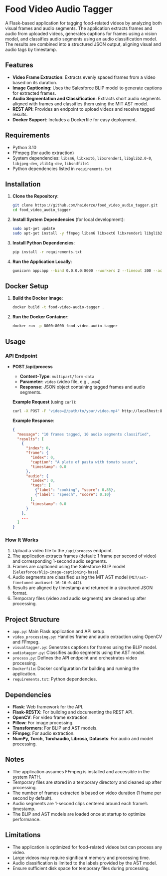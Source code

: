 # Food Video Audio Tagger

A Flask-based application for tagging food-related videos by analyzing both visual frames and audio segments. The application extracts frames and audio from uploaded videos, generates captions for frames using a vision model, and classifies audio segments using an audio classification model. The results are combined into a structured JSON output, aligning visual and audio tags by timestamp.

## Features

- **Video Frame Extraction**: Extracts evenly spaced frames from a video based on its duration.
- **Image Captioning**: Uses the Salesforce BLIP model to generate captions for extracted frames.
- **Audio Segmentation and Classification**: Extracts short audio segments aligned with frames and classifies them using the MIT AST model.
- **REST API**: Provides an endpoint to upload videos and receive tagged results.
- **Docker Support**: Includes a Dockerfile for easy deployment.

## Requirements

- Python 3.10
- FFmpeg (for audio extraction)
- System dependencies: `libsm6`, `libxext6`, `libxrender1`, `libglib2.0-0`, `libjpeg-dev`, `zlib1g-dev`, `libsndfile1`
- Python dependencies listed in `requirements.txt`

## Installation

1. **Clone the Repository**:
   ```bash
   git clone https://github.com/haiderze/food_video_audio_tagger.git
   cd food_video_audio_tagger
   ```

2. **Install System Dependencies** (for local development):
   ```bash
   sudo apt-get update
   sudo apt-get install -y ffmpeg libsm6 libxext6 libxrender1 libglib2.0-0 libjpeg-dev zlib1g-dev libsndfile1
   ```

3. **Install Python Dependencies**:
   ```bash
   pip install -r requirements.txt
   ```

4. **Run the Application Locally**:
   ```bash
   gunicorn app:app --bind 0.0.0.0:8000 --workers 2 --timeout 300 --access-logfile -
   ```

## Docker Setup

1. **Build the Docker Image**:
   ```bash
   docker build -t food-video-audio-tagger .
   ```

2. **Run the Docker Container**:
   ```bash
   docker run -p 8000:8000 food-video-audio-tagger
   ```

## Usage

### API Endpoint
- **POST /api/process**
  - **Content-Type**: `multipart/form-data`
  - **Parameter**: `video` (video file, e.g., `.mp4`)
  - **Response**: JSON object containing tagged frames and audio segments.

  **Example Request** (using `curl`):
  ```bash
  curl -X POST -F "video=@/path/to/your/video.mp4" http://localhost:8000/api/process
  ```

  **Example Response**:
  ```json
  {
    "message": "10 frames tagged, 10 audio segments classified",
    "results": [
      {
        "index": 0,
        "frame": {
          "index": 0,
          "caption": "A plate of pasta with tomato sauce",
          "timestamp": 0.0
        },
        "audio": {
          "index": 0,
          "tags": [
            {"label": "cooking", "score": 0.85},
            {"label": "speech", "score": 0.10}
          ],
          "timestamp": 0.0
        }
      },
      ...
    ]
  }
  ```

### How It Works
1. Upload a video file to the `/api/process` endpoint.
2. The application extracts frames (default: 1 frame per second of video) and corresponding 1-second audio segments.
3. Frames are captioned using the Salesforce BLIP model (`Salesforce/blip-image-captioning-base`).
4. Audio segments are classified using the MIT AST model (`MIT/ast-finetuned-audioset-16-16-0.442`).
5. Results are aligned by timestamp and returned in a structured JSON format.
6. Temporary files (video and audio segments) are cleaned up after processing.

## Project Structure

- `app.py`: Main Flask application and API setup.
- `video_processing.py`: Handles frame and audio extraction using OpenCV and FFmpeg.
- `visualtagger.py`: Generates captions for frames using the BLIP model.
- `audiotagger.py`: Classifies audio segments using the AST model.
- `process.py`: Defines the API endpoint and orchestrates video processing.
- `Dockerfile`: Docker configuration for building and running the application.
- `requirements.txt`: Python dependencies.

## Dependencies

- **Flask**: Web framework for the API.
- **Flask-RESTX**: For building and documenting the REST API.
- **OpenCV**: For video frame extraction.
- **Pillow**: For image processing.
- **Transformers**: For BLIP and AST models.
- **FFmpeg**: For audio extraction.
- **NumPy, Torch, Torchaudio, Librosa, Datasets**: For audio and model processing.

## Notes

- The application assumes FFmpeg is installed and accessible in the system PATH.
- Temporary files are stored in a temporary directory and cleaned up after processing.
- The number of frames extracted is based on video duration (1 frame per second by default).
- Audio segments are 1-second clips centered around each frame’s timestamp.
- The BLIP and AST models are loaded once at startup to optimize performance.

## Limitations

- The application is optimized for food-related videos but can process any video.
- Large videos may require significant memory and processing time.
- Audio classification is limited to the labels provided by the AST model.
- Ensure sufficient disk space for temporary files during processing.

